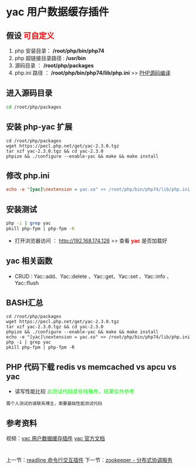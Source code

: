 # yac 用户数据缓存插件

## 假设 <font color="#FF0000">可自定义</font>
1. php 安装目录： **/root/php/bin/php74**
2. php 超链接目录路径 : **/usr/bin**
3. 源码目录 ： **/root/php/packages**
4. php.ini 路径 ： **/root/php/bin/php74/lib/php.ini** >> [PHP源码编译](http://www.19src.com/5.html)

## 进入源码目录
```BASH
cd /root/php/packages
```

## 安装 php-yac 扩展
```php-yac
cd /root/php/packages
wget https://pecl.php.net/get/yac-2.3.0.tgz
tar xzf yac-2.3.0.tgz && cd yac-2.3.0
phpize && ./configure --enable-yac && make && make install
```

## 修改 php.ini
``` /root/php/bin/php74/lib/php.ini <<<
echo -e "[yac]\nextension = yac.so" >> /root/php/bin/php74/lib/php.ini
```

## 安装测试
```bash
php -i | grep yac
pkill php-fpm | php-fpm -R
```
- 打开浏览器访问 ： http://192.168.174.128 >> 查看 <font color=#FF0000> **yac** </font> 是否加载好

## yac 相关函数
- CRUD : Yac::add、Yac::delete 、Yac::get、Yac::set 、Yac::info 、Yac::flush

## BASH汇总
```
cd /root/php/packages
wget https://pecl.php.net/get/yac-2.3.0.tgz
tar xzf yac-2.3.0.tgz && cd yac-2.3.0
phpize && ./configure --enable-yac && make && make install
echo -e "[yac]\nextension = yac.so" >> /root/php/bin/php74/lib/php.ini
php -i | grep yac
pkill php-fpm | php-fpm -R
```

## PHP 代码下载 redis vs memcached vs apcu  vs yac
- 读写性能比较
<font color="#00ff00">此测试代码具有特殊性，结果仅作参考</font>
```
需个人测试的请联系博主，索要基础性能测试代码
```

## 参考资料
视频：[yac 用户数据缓存插件](https://study.163.com/course/introduction.htm?courseId=1211778804&share=2&shareId=480000002265446#/courseDetail?tab=1 "yac 用户数据缓存插件")
[yac 官方文档](https://www.php.net/manual/zh/book.yac.php)

#
上一节：[readline 命令行交互插件](http://www.19src.com/38.html)
下一节：[zookeeper - 分布式协调服务](http://www.19src.com/40.html)